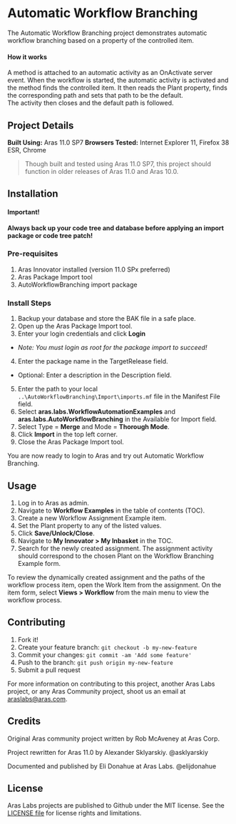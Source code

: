 # Automatic Workflow Branching

The Automatic Workflow Branching project demonstrates automatic workflow branching based on a property of the controlled item.

#### How it works
A method is attached to an automatic activity as an OnActivate server event.  When the workflow
is started, the automatic activity is activated and the method finds the controlled item.  It
then reads the Plant property, finds the corresponding path and sets that path to be the default.  
The activity then closes and the default path is followed.

## Project Details

**Built Using:** Aras 11.0 SP7
**Browsers Tested:** Internet Explorer 11, Firefox 38 ESR, Chrome

> Though built and tested using Aras 11.0 SP7, this project should function in older releases of Aras 11.0 and Aras 10.0.

## Installation

#### Important!
**Always back up your code tree and database before applying an import package or code tree patch!**

### Pre-requisites

1. Aras Innovator installed (version 11.0 SPx preferred)
2. Aras Package Import tool
3. AutoWorkflowBranching import package

### Install Steps

1. Backup your database and store the BAK file in a safe place.
2. Open up the Aras Package Import tool.
3. Enter your login credentials and click **Login**
  * _Note: You must login as root for the package import to succeed!_
4. Enter the package name in the TargetRelease field.
  * Optional: Enter a description in the Description field.
5. Enter the path to your local `..\AutoWorkflowBranching\Import\imports.mf` file in the Manifest File field.
6. Select **aras.labs.WorkflowAutomationExamples** and **aras.labs.AutoWorkflowBranching** in the Available for Import field.
7. Select Type = **Merge** and Mode = **Thorough Mode**.
8. Click **Import** in the top left corner.
9. Close the Aras Package Import tool.

You are now ready to login to Aras and try out Automatic Workflow Branching.

## Usage

1. Log in to Aras as admin.
2. Navigate to **Workflow Examples** in the table of contents (TOC).
3. Create a new Workflow Assignment Example item.
4. Set the Plant property to any of the listed values.
5. Click **Save/Unlock/Close**.
6. Navigate to **My Innovator > My Inbasket** in the TOC.
7. Search for the newly created assignment. The assignment activity should correspond to the chosen Plant on the Workflow Branching Example form.

To review the dynamically created assignment and the paths of the workflow process item, open the Work Item from the assignment. On the item form, select **Views > Workflow** from the main menu to view the workflow process.

## Contributing

1. Fork it!
2. Create your feature branch: `git checkout -b my-new-feature`
3. Commit your changes: `git commit -am 'Add some feature'`
4. Push to the branch: `git push origin my-new-feature`
5. Submit a pull request

For more information on contributing to this project, another Aras Labs project, or any Aras Community project, shoot us an email at araslabs@aras.com.

## Credits

Original Aras community project written by Rob McAveney at Aras Corp.

Project rewritten for Aras 11.0 by Alexander Sklyarskiy. @asklyarskiy

Documented and published by Eli Donahue at Aras Labs. @elijdonahue

## License

Aras Labs projects are published to Github under the MIT license. See the [LICENSE file](./LICENSE.md) for license rights and limitations.
